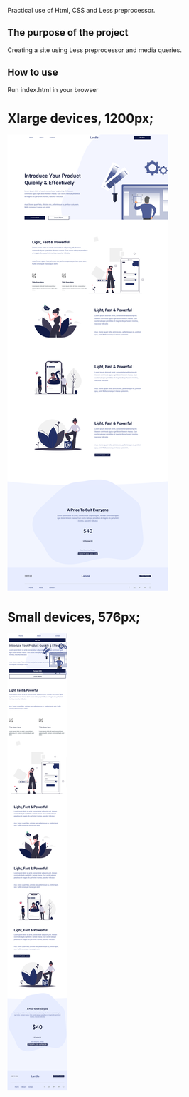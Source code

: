 Practical use of Html, CSS and Less preprocessor.

## The purpose of the project
Creating a site using Less preprocessor and media queries.

## How to use
Run index.html in your browser

# Xlarge devices, 1200px;
![xlarge devices](img/site-xl.png)

# Small devices, 576px;
![small devices](img/site-sm.png)